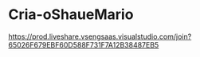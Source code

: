 # Cria-oShaueMario
https://prod.liveshare.vsengsaas.visualstudio.com/join?65026F679EBF60D588F731F7A12B38487EB5
